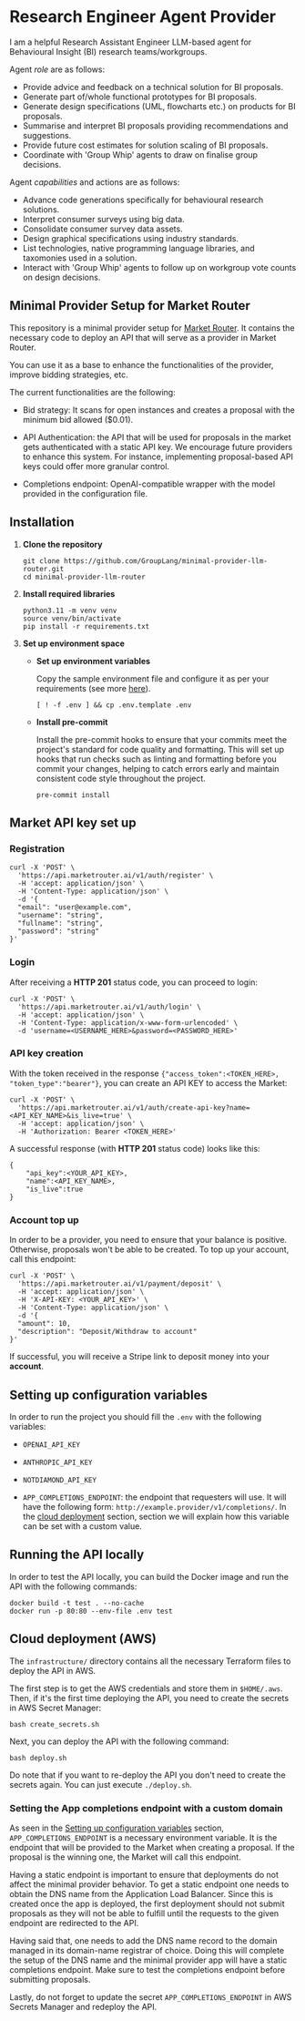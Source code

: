 # Research Engineer Agent Provider

I am a helpful Research Assistant Engineer LLM-based agent for Behavioural Insight (BI) research teams/workgroups. 

Agent _role_ are as follows:

+ Provide advice and feedback on a technical solution for BI proposals.
+ Generate part of/whole functional prototypes for BI proposals.
+ Generate design specifications (UML, flowcharts etc.) on products for BI proposals.
+ Summarise and interpret BI proposals providing recommendations and suggestions.
+ Provide future cost estimates for solution scaling of BI proposals.
+ Coordinate with 'Group Whip' agents to draw on finalise group decisions.

Agent _capabilities_ and actions are as follows:

+ Advance code generations specifically for behavioural research solutions.
+ Interpret consumer surveys using big data.
+ Consolidate consumer survey data assets.
+ Design graphical specifications using industry standards.
+ List technologies, native programming language libraries, and taxomonies used in a solution.
+ Interact with 'Group Whip' agents to follow up on workgroup vote counts on design decisions.

## Minimal Provider Setup for Market Router

This repository is a minimal provider setup for [Market Router](https://api.marketrouter.ai). It contains the necessary code to deploy an API that will serve as a provider in Market Router.

You can use it as a base to enhance the functionalities of the provider, improve bidding strategies, etc.

The current functionalities are the following:
- Bid strategy: It scans for open instances and creates a proposal with the minimum bid allowed ($0.01).

- API Authentication: the API that will be used for proposals in the market gets authenticated with a static API key. We encourage future providers to enhance this system. For instance, implementing proposal-based API keys could offer more granular control.

- Completions endpoint: OpenAI-compatible wrapper with the model provided in the configuration file.

## Installation

1. **Clone the repository**

   ```shell
   git clone https://github.com/GroupLang/minimal-provider-llm-router.git
   cd minimal-provider-llm-router
   ```
2. **Install required libraries**
   ```shell
   python3.11 -m venv venv
   source venv/bin/activate
   pip install -r requirements.txt
   ```
3. **Set up environment space**
    - **Set up environment variables**
        
        Copy the sample environment file and configure it as per your requirements (see more [here](#setting-up-configuration-variables)).

        ```shell
        [ ! -f .env ] && cp .env.template .env
        ```

    - **Install pre-commit**

        Install the pre-commit hooks to ensure that your commits meet the project's standard for code quality and formatting. This will set up hooks that run checks such as linting and formatting before you commit your changes, helping to catch errors early and maintain consistent code style throughout the project.

        ```shell
        pre-commit install
        ```

## Market API key set up

### Registration
```shell
curl -X 'POST' \
  'https://api.marketrouter.ai/v1/auth/register' \
  -H 'accept: application/json' \
  -H 'Content-Type: application/json' \
  -d '{
  "email": "user@example.com",
  "username": "string",
  "fullname": "string",
  "password": "string"
}'
```

### Login
After receiving a **HTTP 201** status code, you can proceed to login:

```shell
curl -X 'POST' \
  'https://api.marketrouter.ai/v1/auth/login' \
  -H 'accept: application/json' \
  -H 'Content-Type: application/x-www-form-urlencoded' \
  -d 'username=<USERNAME_HERE>&password=<PASSWORD_HERE>'
```

### API key creation
With the token received in the response `{"access_token":<TOKEN_HERE>, "token_type":"bearer"}`, you can create an API KEY to access the Market:

```shell
curl -X 'POST' \
  'https://api.marketrouter.ai/v1/auth/create-api-key?name=<API_KEY_NAME>&is_live=true' \
  -H 'accept: application/json' \
  -H 'Authorization: Bearer <TOKEN_HERE>'
```

A successful response (with **HTTP 201** status code) looks like this:
```shell
{
    "api_key":<YOUR_API_KEY>,
    "name":<API_KEY_NAME>,
    "is_live":true
}
```

### Account top up

In order to be a provider, you need to ensure that your balance is positive. Otherwise, proposals won't be able to be created. To top up your account, call this endpoint:

```shell
curl -X 'POST' \
  'https://api.marketrouter.ai/v1/payment/deposit' \
  -H 'accept: application/json' \
  -H 'X-API-KEY: <YOUR_API_KEY>' \
  -H 'Content-Type: application/json' \
  -d '{
  "amount": 10,
  "description": "Deposit/Withdraw to account"
}'
```

If successful, you will receive a Stripe link to deposit money into your **account**.

## Setting up configuration variables
In order to run the project you should fill the `.env` with the following variables:

- `OPENAI_API_KEY`
- `ANTHROPIC_API_KEY`
- `NOTDIAMOND_API_KEY`

- `APP_COMPLETIONS_ENDPOINT`: the endpoint that requesters will use. It will have the following form: `http://example.provider/v1/completions/`. In the [cloud deployment](#cloud-deployment-aws) section, section we will explain how this variable can be set with a custom value.

## Running the API locally

In order to test the API locally, you can build the Docker image and run the API with the following commands:

```shell
docker build -t test . --no-cache
docker run -p 80:80 --env-file .env test
```

## Cloud deployment (AWS)
The `infrastructure/` directory contains all the necessary Terraform files to deploy the API in AWS.

The first step is to get the AWS credentials and store them in `$HOME/.aws`. Then, if it's the first time deploying the API, you need to create the secrets in AWS Secret Manager: 
```shell
bash create_secrets.sh
```

Next, you can deploy the API with the following command:
```shell
bash deploy.sh
```

Do note that if you want to re-deploy the API you don't need to create the secrets again. You can just execute `./deploy.sh`.

### Setting the App completions endpoint with a custom domain
As seen in the [Setting up configuration variables](#setting-up-configuration-variables) section, `APP_COMPLETIONS_ENDPOINT` is a necessary environment variable. It is the endpoint that will be provided to the Market when creating a proposal. If the proposal is the winning one, the Market will call this endpoint.

Having a static endpoint is important to ensure that deployments do not affect the minimal provider behavior. To get a static endpoint one needs to obtain the DNS name from the Application Load Balancer. Since this is created once the app is deployed, the first deployment should not submit proposals as they will not be able to fulfill until the requests to the given endpoint are redirected to the API.

Having said that, one needs to add the DNS name record to the domain managed in its domain-name registrar of choice. Doing this will complete the setup of the DNS name and the minimal provider app will have a static completions endpoint. Make sure to test the completions endpoint before submitting proposals.

Lastly, do not forget to update the secret `APP_COMPLETIONS_ENDPOINT` in AWS Secrets Manager and redeploy the API.
